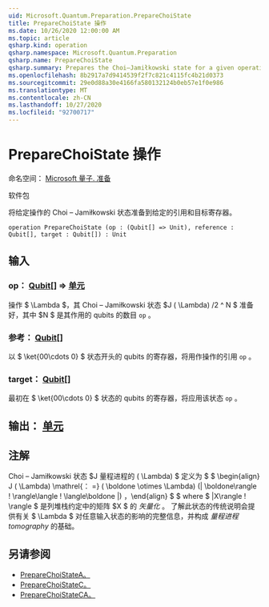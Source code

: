 ```yaml
---
uid: Microsoft.Quantum.Preparation.PrepareChoiState
title: PrepareChoiState 操作
ms.date: 10/26/2020 12:00:00 AM
ms.topic: article
qsharp.kind: operation
qsharp.namespace: Microsoft.Quantum.Preparation
qsharp.name: PrepareChoiState
qsharp.summary: Prepares the Choi–Jamiłkowski state for a given operation onto given reference and target registers.
ms.openlocfilehash: 8b2917a7d9414539f2f7c821c4115fc4b21d0373
ms.sourcegitcommit: 29e0d88a30e4166fa580132124b0eb57e1f0e986
ms.translationtype: MT
ms.contentlocale: zh-CN
ms.lasthandoff: 10/27/2020
ms.locfileid: "92700717"
---
```

# <a name="preparechoistate-operation"></a>PrepareChoiState 操作

命名空间： [Microsoft 量子. 准备](xref:Microsoft.Quantum.Preparation)

软件包 [](https://nuget.org/packages/)


将给定操作的 Choi – Jamiłkowski 状态准备到给定的引用和目标寄存器。

```qsharp
operation PrepareChoiState (op : (Qubit[] => Unit), reference : Qubit[], target : Qubit[]) : Unit
```


## <a name="input"></a>输入

### <a name="op--qubit--unit"></a>op： [Qubit](xref:microsoft.quantum.lang-ref.qubit)[] => [单元](xref:microsoft.quantum.lang-ref.unit) 

操作 $ \Lambda $，其 Choi – Jamiłkowski 状态 $J ( \Lambda) /2 ^ N $ 准备好，其中 $N $ 是其作用的 qubits 的数目 `op` 。


### <a name="reference--qubit"></a>参考： [Qubit](xref:microsoft.quantum.lang-ref.qubit)[]

以 $ \ket{00\cdots 0} $ 状态开头的 qubits 的寄存器，将用作操作的引用 `op` 。


### <a name="target--qubit"></a>target： [Qubit](xref:microsoft.quantum.lang-ref.qubit)[]

最初在 $ \ket{00\cdots 0} $ 状态的 qubits 的寄存器，将应用该状态 `op` 。



## <a name="output--unit"></a>输出： [单元](xref:microsoft.quantum.lang-ref.unit)



## <a name="remarks"></a>注解

Choi – Jamiłkowski 状态 $J 量程进程的 ( \Lambda) $ 定义为 $ $ \begin{align} J ( \Lambda) \mathrel{： =} ( \boldone \otimes \Lambda)  (| \boldone\rangle \! \rangle\langle \! \langle\boldone |) ，\end{align} $ $ where $ |X\rangle \! \rangle $ 是列堆栈约定中的矩阵 $X $ 的 *矢量化* 。 了解此状态的传统说明会提供有关 $ \Lambda $ 对任意输入状态的影响的完整信息，并构成 *量程进程 tomography* 的基础。

## <a name="see-also"></a>另请参阅

- [PrepareChoiStateA。](xref:Microsoft.Quantum.Preparation.PrepareChoiStateA)
- [PrepareChoiStateC。](xref:Microsoft.Quantum.Preparation.PrepareChoiStateC)
- [PrepareChoiStateCA。](xref:Microsoft.Quantum.Preparation.PrepareChoiStateCA)